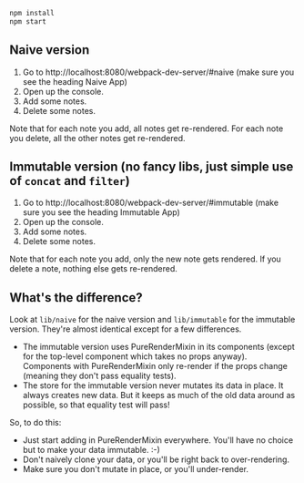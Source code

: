 ```js
npm install
npm start
```

## Naive version

1. Go to http://localhost:8080/webpack-dev-server/#naive (make sure you see
   the heading Naive App)
2. Open up the console.
3. Add some notes.
4. Delete some notes.

Note that for each note you add, all notes get re-rendered. For each note
you delete, all the other notes get re-rendered.

## Immutable version (no fancy libs, just simple use of `concat` and `filter`)

1. Go to http://localhost:8080/webpack-dev-server/#immutable (make sure you see
   the heading Immutable App)
2. Open up the console.
3. Add some notes.
4. Delete some notes.

Note that for each note you add, only the new note gets rendered. If you delete
a note, nothing else gets re-rendered.

## What's the difference?

Look at `lib/naive` for the naive version and `lib/immutable` for the immutable
version. They're almost identical except for a few differences.

- The immutable version uses PureRenderMixin in its components (except for the
  top-level component which takes no props anyway). Components with
  PureRenderMixin only re-render if the props change (meaning they don't pass
  equality tests).
- The store for the immutable version never mutates its data in place. It always
  creates new data. But it keeps as much of the old data around as possible, so
  that equality test will pass!

So, to do this:

- Just start adding in PureRenderMixin everywhere. You'll have no choice but to
  make your data immutable. :-)
- Don't naively clone your data, or you'll be right back to over-rendering.
- Make sure you don't mutate in place, or you'll under-render.
